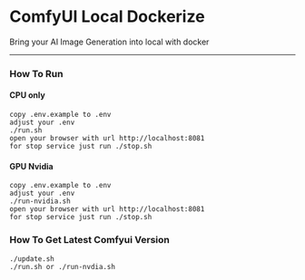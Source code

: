 # ComfyUI Local Dockerize
Bring your AI Image Generation into local with docker

---
### **How To Run**
#### **CPU only**
```
copy .env.example to .env
adjust your .env
./run.sh
open your browser with url http://localhost:8081
for stop service just run ./stop.sh
```

#### **GPU Nvidia**
```
copy .env.example to .env
adjust your .env
./run-nvidia.sh
open your browser with url http://localhost:8081
for stop service just run ./stop.sh
```

### **How To Get Latest Comfyui Version**
```
./update.sh
./run.sh or ./run-nvdia.sh
```

